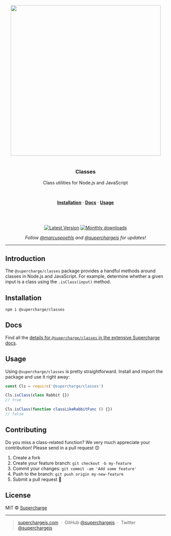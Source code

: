 <div align="center">
  <a href="https://superchargejs.com">
    <img width="471" style="max-width:100%;" src="https://superchargejs.com/images/supercharge-text.svg" />
  </a>
  <br/>
  <br/>
  <p>
    <h3>Classes</h3>
  </p>
  <p>
    Class utilities for Node.js and JavaScript
  </p>
  <br/>
  <p>
    <a href="#installation"><strong>Installation</strong></a> ·
    <a href="#Docs"><strong>Docs</strong></a> ·
    <a href="#usage"><strong>Usage</strong></a>
  </p>
  <br/>
  <br/>
  <p>
    <a href="https://www.npmjs.com/package/@supercharge/classes"><img src="https://img.shields.io/npm/v/@supercharge/classes.svg" alt="Latest Version"></a>
    <a href="https://www.npmjs.com/package/@supercharge/classes"><img src="https://img.shields.io/npm/dm/@supercharge/classes.svg" alt="Monthly downloads"></a>
  </p>
  <p>
    <em>Follow <a href="http://twitter.com/marcuspoehls">@marcuspoehls</a> and <a href="http://twitter.com/superchargejs">@superchargejs</a> for updates!</em>
  </p>
</div>

---

## Introduction
The `@supercharge/classes` package provides a handful methods around classes in Node.js and JavaScript. For example, determine whether a given input is a class using the `.isClass(input)` method.


## Installation

```
npm i @supercharge/classes
```


## Docs
Find all the [details for `@supercharge/classes` in the extensive Supercharge docs](https://superchargejs.com/docs/classes).


## Usage
Using `@supercharge/classes` is pretty straightforward. Install and import the package and use it right away:

```js
const Cls = require('@supercharge/classes')

Cls.isClass(class Rabbit {})
// true

Cls.isClass(function classLikeRabbitFunc () {})
// false
```


## Contributing
Do you miss a class-related function? We very much appreciate your contribution! Please send in a pull request 😊

1.  Create a fork
2.  Create your feature branch: `git checkout -b my-feature`
3.  Commit your changes: `git commit -am 'Add some feature'`
4.  Push to the branch: `git push origin my-new-feature`
5.  Submit a pull request 🚀


## License
MIT © [Supercharge](https://superchargejs.com)

---

> [superchargejs.com](https://superchargejs.com) &nbsp;&middot;&nbsp;
> GitHub [@superchargejs](https://github.com/superchargejs/) &nbsp;&middot;&nbsp;
> Twitter [@superchargejs](https://twitter.com/superchargejs)
